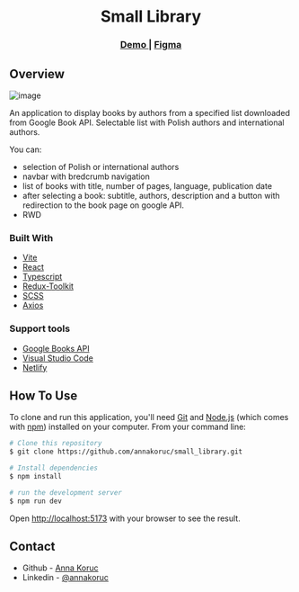 <div align="center">
   <h1 >Small Library</h1>
  <h3>
    <a href="https://warm-duckanoo-146dd5.netlify.app">
      Demo
    </a>
    <span> | </span>
    <a href="https://www.figma.com/file/dBEfXeA3Jt3mD41KIqtqFk/Small-library?type=design&node-id=0%3A1&t=tzbsW6O5bwUAllyo-1">
      Figma
    </a>
  </h3>
</div>

## Overview

![image](https://github.com/annakoruc/small_library/assets/95089940/fffd0bb1-69b5-484e-a879-c06fba79f8b8)

An application to display books by authors from a specified list downloaded from Google Book API. Selectable list with Polish authors and international authors. 

You can:
- selection of Polish or international authors
- navbar with bredcrumb navigation
- list of books with title, number of pages, language, publication date
- after selecting a book: subtitle, authors, description and a button with redirection to the book page on google API.
- RWD


### Built With

- [Vite](https://vitejs.dev/)
- [React](https://www.reactjs.org)
- [Typescript](https://www.typescriptlang.org/)
- [Redux-Toolkit](https://redux-toolkit.js.org/)
- [SCSS](https://sass-lang.com/)
- [Axios](https://axios-http.com/docs/intro)

### Support tools
- [Google Books API](https://developers.google.com/books?hl=pl)
- [Visual Studio Code](https://code.visualstudio.com/)
- [Netlify](https://www.netlify.com/)

## How To Use

To clone and run this application, you'll need [Git](https://git-scm.com) and [Node.js](https://nodejs.org/en/download/) (which comes with [npm](http://npmjs.com)) installed on your computer. From your command line:

```bash
# Clone this repository
$ git clone https://github.com/annakoruc/small_library.git

# Install dependencies
$ npm install

# run the development server
$ npm run dev
```
Open [http://localhost:5173](http://localhost:5173) with your browser to see the result.

## Contact


- Github - [Anna Koruc](https://github.com/annakoruc)
- Linkedin - [@annakoruc](https://www.linkedin.com/in/anna-koruc-043ba01b6/)

